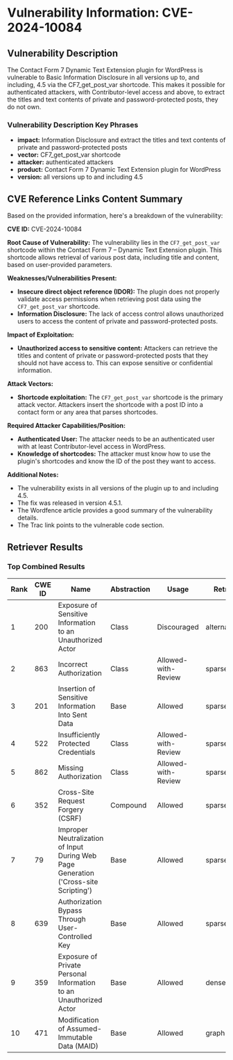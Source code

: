 # Vulnerability Information: CVE-2024-10084

## Vulnerability Description
The Contact Form 7 Dynamic Text Extension plugin for WordPress is vulnerable to Basic Information Disclosure in all versions up to, and including, 4.5 via the CF7_get_post_var shortcode. This makes it possible for authenticated attackers, with Contributor-level access and above, to extract the titles and text contents of private and password-protected posts, they do not own.

### Vulnerability Description Key Phrases
- **impact:** Information Disclosure and extract the titles and text contents of private and password-protected posts
- **vector:** CF7_get_post_var shortcode
- **attacker:** authenticated attackers
- **product:** Contact Form 7 Dynamic Text Extension plugin for WordPress
- **version:** all versions up to and including 4.5

## CVE Reference Links Content Summary
Based on the provided information, here's a breakdown of the vulnerability:

**CVE ID:** CVE-2024-10084

**Root Cause of Vulnerability:**
The vulnerability lies in the `CF7_get_post_var` shortcode within the Contact Form 7 – Dynamic Text Extension plugin. This shortcode allows retrieval of various post data, including title and content, based on user-provided parameters.

**Weaknesses/Vulnerabilities Present:**
- **Insecure direct object reference (IDOR):** The plugin does not properly validate access permissions when retrieving post data using the `CF7_get_post_var` shortcode.
- **Information Disclosure:**  The lack of access control allows unauthorized users to access the content of private and password-protected posts.

**Impact of Exploitation:**
- **Unauthorized access to sensitive content:**  Attackers can retrieve the titles and content of private or password-protected posts that they should not have access to. This can expose sensitive or confidential information.

**Attack Vectors:**
- **Shortcode exploitation:** The `CF7_get_post_var` shortcode is the primary attack vector. Attackers insert the shortcode with a post ID into a contact form or any area that parses shortcodes.

**Required Attacker Capabilities/Position:**
- **Authenticated User:** The attacker needs to be an authenticated user with at least Contributor-level access in WordPress.
- **Knowledge of shortcodes:** The attacker must know how to use the plugin's shortcodes and know the ID of the post they want to access.

**Additional Notes:**
- The vulnerability exists in all versions of the plugin up to and including 4.5.
- The fix was released in version 4.5.1.
- The Wordfence article provides a good summary of the vulnerability details.
- The Trac link points to the vulnerable code section.

## Retriever Results

### Top Combined Results

| Rank | CWE ID | Name | Abstraction | Usage  | Retrievers | Individual Scores |
|------|--------|------|-------------|-------|------------|-------------------|
| 1 | 200 | Exposure of Sensitive Information to an Unauthorized Actor | Class | Discouraged | alternate_terms | 0.800 |
| 2 | 863 | Incorrect Authorization | Class | Allowed-with-Review | sparse | 0.125 |
| 3 | 201 | Insertion of Sensitive Information Into Sent Data | Base | Allowed | sparse | 0.123 |
| 4 | 522 | Insufficiently Protected Credentials | Class | Allowed-with-Review | sparse | 0.121 |
| 5 | 862 | Missing Authorization | Class | Allowed-with-Review | sparse | 0.118 |
| 6 | 352 | Cross-Site Request Forgery (CSRF) | Compound | Allowed | sparse | 0.117 |
| 7 | 79 | Improper Neutralization of Input During Web Page Generation ('Cross-site Scripting') | Base | Allowed | sparse | 0.113 |
| 8 | 639 | Authorization Bypass Through User-Controlled Key | Base | Allowed | sparse | 0.112 |
| 9 | 359 | Exposure of Private Personal Information to an Unauthorized Actor | Base | Allowed | dense | 0.484 |
| 10 | 471 | Modification of Assumed-Immutable Data (MAID) | Base | Allowed | graph | 0.003 |

